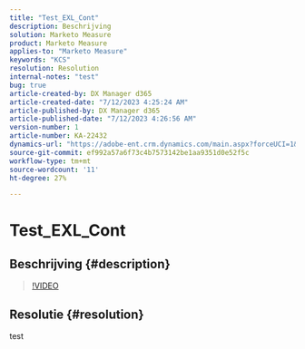 ```yaml
---
title: "Test_EXL_Cont"
description: Beschrijving
solution: Marketo Measure
product: Marketo Measure
applies-to: "Marketo Measure"
keywords: "KCS"
resolution: Resolution
internal-notes: "test"
bug: true
article-created-by: DX Manager d365
article-created-date: "7/12/2023 4:25:24 AM"
article-published-by: DX Manager d365
article-published-date: "7/12/2023 4:26:56 AM"
version-number: 1
article-number: KA-22432
dynamics-url: "https://adobe-ent.crm.dynamics.com/main.aspx?forceUCI=1&pagetype=entityrecord&etn=knowledgearticle&id=df33ba18-6c20-ee11-9cbd-6045bd0067ea"
source-git-commit: ef992a57a6f73c4b7573142be1aa9351d0e52f5c
workflow-type: tm+mt
source-wordcount: '11'
ht-degree: 27%

---
```


# Test_EXL_Cont

## Beschrijving {#description}



>[!VIDEO](https://video.tv.adobe.com/v/18696?quality=9&amp;learn=on)




## Resolutie {#resolution}


test
